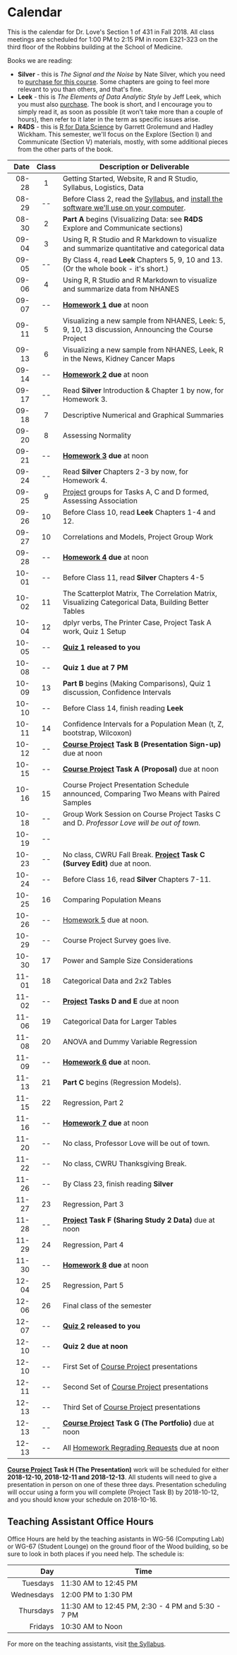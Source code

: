 # Calendar

This is the calendar for Dr. Love's Section 1 of 431 in Fall 2018. All class meetings are scheduled for 1:00 PM to 2:15 PM in room E321-323 on the third floor of the Robbins building at the School of Medicine. 

Books we are reading: 

- **Silver** - this is *The Signal and the Noise* by Nate Silver, which you need to [purchase for this course](https://thomaselove.github.io/2018-431-syllabus/index.html#what-do-i-need-to-buy). Some chapters are going to feel more relevant to you than others, and that's fine.
- **Leek** - this is *The Elements of Data Analytic Style* by Jeff Leek, which you must also [purchase](https://thomaselove.github.io/2018-431-syllabus/index.html#what-do-i-need-to-buy). The book is short, and I encourage you to simply read it, as soon as possible (it won't take more than a couple of hours), then refer to it later in the term as specific issues arise.
- **R4DS** - this is [R for Data Science](http://r4ds.had.co.nz/) by Garrett Grolemund and Hadley Wickham. This semester, we'll focus on the Explore (Section I) and Communicate (Section V) materials, mostly, with some additional pieces from the other parts of the book.

Date | Class | Description or Deliverable
-----------: | :---: | ---------------------------------------------------------
08-28 | 1 | Getting Started, Website, R and R Studio, Syllabus, Logistics, Data
08-29 | -- | Before Class 2, read the [Syllabus](https://thomaselove.github.io/2018-431-syllabus/), and [install the software we'll use on your computer](https://github.com/THOMASELOVE/431-2018/tree/master/software).
08-30 | 2 | **Part A** begins (Visualizing Data: see **R4DS** Explore and Communicate sections)
09-04 | 3 | Using R, R Studio and R Markdown to visualize and summarize quantitative and categorical data
09-05 | -- | By Class 4, read **Leek** Chapters 5, 9, 10 and 13. (Or the whole book - it's short.)
09-06 | 4 | Using R, R Studio and R Markdown to visualize and summarize data from NHANES
09-07 | -- | **[Homework 1](https://github.com/THOMASELOVE/431-2018/tree/master/homework) due** at noon 
09-11 | 5 | Visualizing a new sample from NHANES, Leek: 5, 9, 10, 13 discussion, Announcing the Course Project
09-13 | 6 | Visualizing a new sample from NHANES, Leek, R in the News, Kidney Cancer Maps
09-14 | -- | **[Homework 2](https://github.com/THOMASELOVE/431-2018/tree/master/homework) due** at noon
09-17 | -- | Read **Silver** Introduction & Chapter 1 by now, for Homework 3.
09-18 | 7 | Descriptive Numerical and Graphical Summaries
09-20 | 8 | Assessing Normality
09-21 | -- | **[Homework 3](https://github.com/THOMASELOVE/431-2018/tree/master/homework) due** at noon
09-24 | -- | Read **Silver** Chapters 2-3 by now, for Homework 4. 
09-25 | 9  | [Project](https://github.com/THOMASELOVE/431-2018-project) groups for Tasks A, C and D formed, Assessing Association
09-26 | 10 | Before Class 10, read **Leek** Chapters 1-4 and 12.
09-27 | 10 | Correlations and Models, Project Group Work
09-28 | -- | **[Homework 4](https://github.com/THOMASELOVE/431-2018/tree/master/homework) due** at noon
10-01 | -- | Before Class 11, read **Silver** Chapters 4-5
10-02 | 11 | The Scatterplot Matrix, The Correlation Matrix, Visualizing Categorical Data, Building Better Tables
10-04 | 12 | dplyr verbs, The Printer Case, Project Task A work, Quiz 1 Setup
10-05 | -- | **[Quiz 1](https://github.com/THOMASELOVE/431-2018/tree/master/quizzes) released to you** 
10-08 | -- | **Quiz 1 due at 7 PM**
10-09 | 13 | **Part B** begins (Making Comparisons), Quiz 1 discussion, Confidence Intervals
10-10 | -- | Before Class 14, finish reading **Leek**
10-11 | 14 | Confidence Intervals for a Population Mean (t, Z, bootstrap, Wilcoxon)
10-12 | -- | **[Course Project](https://github.com/THOMASELOVE/431-2018-project) Task B (Presentation Sign-up)**  due at noon
10-15 | -- | **[Course Project](https://github.com/THOMASELOVE/431-2018-project) Task A (Proposal)**  due at noon
10-16 | 15 | Course Project Presentation Schedule announced, Comparing Two Means with Paired Samples
10-18 | -- | Group Work Session on Course Project Tasks C and D. *Professor Love will be out of town.*
10-19 | -- | 
10-23 | -- | No class, CWRU Fall Break. **[Project](https://github.com/THOMASELOVE/431-2018-project) Task C (Survey Edit)**  due at noon.
10-24 | -- | Before Class 16, read **Silver** Chapters 7-11.
10-25 | 16 | Comparing Population Means
10-26 | -- | [Homework 5](https://github.com/THOMASELOVE/431-2018/tree/master/homework) due at noon.
10-29 | -- |  Course Project Survey goes live.
10-30 | 17 | Power and Sample Size Considerations
11-01 | 18 | Categorical Data and 2x2 Tables
11-02 | -- | **[Project](https://github.com/THOMASELOVE/431-2018-project) Tasks D and E** due at noon
11-06 | 19 | Categorical Data for Larger Tables
11-08 | 20 | ANOVA and Dummy Variable Regression
11-09 | -- | **[Homework 6](https://github.com/THOMASELOVE/431-2018/tree/master/homework) due** at noon. 
11-13 | 21 | **Part C** begins (Regression Models).
11-15 | 22 | Regression, Part 2
11-16 | -- | **[Homework 7](https://github.com/THOMASELOVE/431-2018/tree/master/homework) due** at noon
11-20 | -- | No class, Professor Love will be out of town.
11-22 | -- | No class, CWRU Thanksgiving Break.
11-26 | -- | By Class 23, finish reading **Silver** 
11-27 | 23 | Regression, Part 3
11-28 | -- | **[Project](https://github.com/THOMASELOVE/431-2018-project) Task F (Sharing Study 2 Data)**  due at noon
11-29 | 24 | Regression, Part 4
11-30 | -- | **[Homework 8](https://github.com/THOMASELOVE/431-2018/tree/master/homework) due** at noon
12-04 | 25 | Regression, Part 5
12-06 | 26 | Final class of the semester
12-07 | -- | **[Quiz 2](https://github.com/THOMASELOVE/431-2018/tree/master/quizzes) released to you**
12-10 | -- | **Quiz 2 due at noon**
12-10 | -- | First Set of [Course Project](https://github.com/THOMASELOVE/431-2018-project) presentations
12-11 | -- | Second Set of [Course Project](https://github.com/THOMASELOVE/431-2018-project) presentations
12-13 | -- | Third Set of [Course Project](https://github.com/THOMASELOVE/431-2018-project) presentations
12-13 | -- | **[Course Project](https://github.com/THOMASELOVE/431-2018-project) Task G (The Portfolio)**  due at noon
12-13 | -- | All [Homework Regrading Requests](https://github.com/THOMASELOVE/431-2018/tree/master/homework) due at noon

**[Course Project](https://github.com/THOMASELOVE/431-2018-project) Task H (The Presentation)** work will be scheduled for either **2018-12-10, 2018-12-11 and 2018-12-13**. All students will need to give a presentation in person on one of these three days. Presentation scheduling will occur using a form you will complete (Project Task B) by 2018-10-12, and you should know your schedule on 2018-10-16.

## Teaching Assistant Office Hours 

Office Hours are held by the teaching asistants in WG-56 (Computing Lab) or WG-67 (Student Lounge) on the ground floor of the Wood building, so be sure to look in both places if you need help. The schedule is:

Day | Time 
-------------: | --------------------
Tuesdays | 11:30 AM to 12:45 PM
Wednesdays | 12:00 PM to 1:30 PM
Thursdays | 11:30 AM to 12:45 PM, 2:30 - 4 PM and 5:30 - 7 PM
Fridays | 10:30 AM to Noon

For more on the teaching assistants, visit [the Syllabus](https://thomaselove.github.io/2018-431-syllabus/teaching-assistants.html#office-hours-for-tas).

